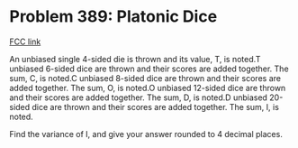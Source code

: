 # Problem 389: Platonic Dice

[FCC link](https://www.freecodecamp.org/learn/coding-interview-prep/project-euler/problem-389-platonic-dice)

An unbiased single 4-sided die is thrown and its value, T, is noted.T unbiased
6-sided dice are thrown and their scores are added together. The sum, C, is
noted.C unbiased 8-sided dice are thrown and their scores are added together.
The sum, O, is noted.O unbiased 12-sided dice are thrown and their scores are
added together. The sum, D, is noted.D unbiased 20-sided dice are thrown and
their scores are added together. The sum, I, is noted.

Find the variance of I, and give your answer rounded to 4 decimal places.
